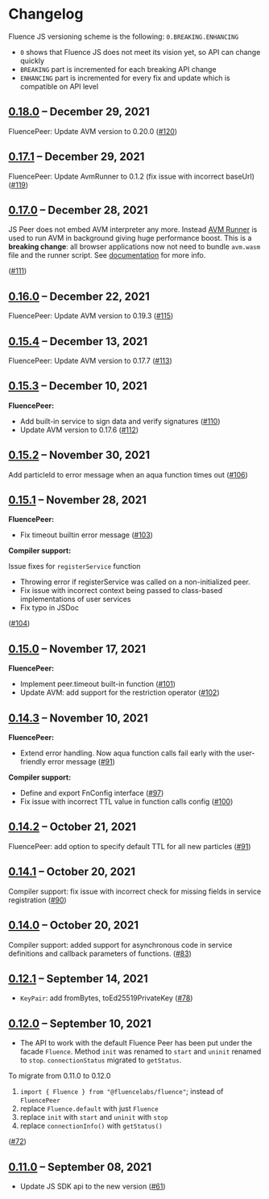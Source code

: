 # Changelog

Fluence JS versioning scheme is the following: `0.BREAKING.ENHANCING`

* `0` shows that Fluence JS does not meet its vision yet, so API can change quickly
* `BREAKING` part is incremented for each breaking API change
* `ENHANCING` part is incremented for every fix and update which is compatible on API level

## [0.18.0](https://github.com/fluencelabs/fluence-js/releases/tag/v0.18.0) – December 29, 2021

FluencePeer: Update AVM version to 0.20.0 ([#120](https://github.com/fluencelabs/fluence-js/pull/120))

## [0.17.1](https://github.com/fluencelabs/fluence-js/releases/tag/v0.17.1) – December 29, 2021

FluencePeer: Update AvmRunner to 0.1.2 (fix issue with incorrect baseUrl) ([#119](https://github.com/fluencelabs/fluence-js/pull/119))

## [0.17.0](https://github.com/fluencelabs/fluence-js/releases/tag/v0.17.0) – December 28, 2021

JS Peer does not embed AVM interpreter any more. Instead [AVM Runner](https://github.com/fluencelabs/avm-runner-background) is used to run AVM in background giving huge performance boost. This is a **breaking change**: all browser applications now not need to bundle `avm.wasm` file and the runner script. See [documentation](4\_run\_in\_browser-1.md) for more info.

([#111](https://github.com/fluencelabs/fluence-js/pull/120))

## [0.16.0](https://github.com/fluencelabs/fluence-js/releases/tag/v0.16.0) – December 22, 2021

FluencePeer: Update AVM version to 0.19.3 ([#115](https://github.com/fluencelabs/fluence-js/pull/115))

## [0.15.4](https://github.com/fluencelabs/fluence-js/releases/tag/v0.15.4) – December 13, 2021

FluencePeer: Update AVM version to 0.17.7 ([#113](https://github.com/fluencelabs/fluence-js/pull/113))

## [0.15.3](https://github.com/fluencelabs/fluence-js/releases/tag/v0.15.3) – December 10, 2021

**FluencePeer:**

* Add built-in service to sign data and verify signatures ([#110](https://github.com/fluencelabs/fluence-js/pull/110))
* Update AVM version to 0.17.6 ([#112](https://github.com/fluencelabs/fluence-js/pull/112))

## [0.15.2](https://github.com/fluencelabs/fluence-js/releases/tag/v0.15.2) – November 30, 2021

Add particleId to error message when an aqua function times out ([#106](https://github.com/fluencelabs/fluence-js/pull/106))

## [0.15.1](https://github.com/fluencelabs/fluence-js/releases/tag/v0.15.0) – November 28, 2021

**FluencePeer:**

* Fix timeout builtin error message ([#103](https://github.com/fluencelabs/fluence-js/pull/103))

**Compiler support:**

Issue fixes for `registerService` function

* Throwing error if registerService was called on a non-initialized peer.
* Fix issue with incorrect context being passed to class-based implementations of user services
* Fix typo in JSDoc

([#104](https://github.com/fluencelabs/fluence-js/pull/104))

## [0.15.0](https://github.com/fluencelabs/fluence-js/releases/tag/v0.15.0) – November 17, 2021

**FluencePeer:**

* Implement peer.timeout built-in function ([#101](https://github.com/fluencelabs/fluence-js/pull/101))
* Update AVM: add support for the restriction operator ([#102](https://github.com/fluencelabs/fluence-js/pull/102))

## [0.14.3](https://github.com/fluencelabs/fluence-js/releases/tag/v0.14.3) – November 10, 2021

**FluencePeer:**

* Extend error handling. Now aqua function calls fail early with the user-friendly error message ([#91](https://github.com/fluencelabs/fluence-js/pull/98))

**Compiler support:**

* Define and export FnConfig interface ([#97](https://github.com/fluencelabs/fluence-js/pull/97))
* Fix issue with incorrect TTL value in function calls config ([#100](https://github.com/fluencelabs/fluence-js/pull/100))

## [0.14.2](https://github.com/fluencelabs/fluence-js/releases/tag/v0.14.2) – October 21, 2021

FluencePeer: add option to specify default TTL for all new particles ([#91](https://github.com/fluencelabs/fluence-js/pull/91))

## [0.14.1](https://github.com/fluencelabs/fluence-js/releases/tag/v0.14.1) – October 20, 2021

Compiler support: fix issue with incorrect check for missing fields in service registration ([#90](https://github.com/fluencelabs/fluence-js/pull/90))

## [0.14.0](https://github.com/fluencelabs/fluence-js/releases/tag/v0.14.0) – October 20, 2021

Compiler support: added support for asynchronous code in service definitions and callback parameters of functions. ([#83](https://github.com/fluencelabs/fluence-js/pull/83))

## [0.12.1](https://github.com/fluencelabs/fluence-js/releases/tag/v0.12.1) – September 14, 2021

* `KeyPair`: add fromBytes, toEd25519PrivateKey ([#78](https://github.com/fluencelabs/fluence-js/pull/78))

## [0.12.0](https://github.com/fluencelabs/fluence-js/releases/tag/v0.13.0) – September 10, 2021

* The API to work with the default Fluence Peer has been put under the facade `Fluence`. Method `init` was renamed to `start` and `uninit` renamed to `stop`. `connectionStatus` migrated to `getStatus`.

To migrate from 0.11.0 to 0.12.0

1. `import { Fluence } from "@fluencelabs/fluence"`; instead of `FluencePeer`
2. replace `Fluence.default` with just `Fluence`
3. replace `init` with `start` and `uninit` with `stop`
4. replace `connectionInfo()` with `getStatus()`

([#72](https://github.com/fluencelabs/fluence-js/pull/72))

## [0.11.0](https://github.com/fluencelabs/fluence-js/releases/tag/v0.11.0) – September 08, 2021

* Update JS SDK api to the new version ([#61](https://github.com/fluencelabs/fluence-js/pull/61))
